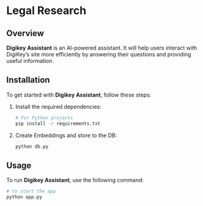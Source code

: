 # Legal Research

## Overview

**Digikey Assistant** is an AI-powered assistant. It will help users interact with DigiKey’s site more efficiently by answering their questions and providing useful information.

## Installation

To get started with **Digikey Assistant**, follow these steps:

1. Install the required dependencies:
    ```bash
    # For Python projects
    pip install -r requirements.txt
    ```
2. Create Embeddings and store to the DB:
    ```bash
    python db.py
    ```

## Usage

To run **Digikey Assistant**, use the following command:

```bash
# to start the app
python app.py